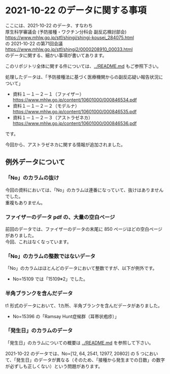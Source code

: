 # 2021-10-22 のデータに関する事項

ここには、2021-10-22 のデータ、すなわち  
厚生科学審議会 (予防接種・ワクチン分科会 副反応検討部会)  
https://www.mhlw.go.jp/stf/shingi/shingi-kousei_284075.html  
の 2021-10-22 の第71回会議  
https://www.mhlw.go.jp/stf/shingi2/0000208910_00033.html  
のデータに関する、細かい事項が書いてあります。

このリポジトリ全体に関する件については、[../README.md](../README.md) もご参照下さい。

処理したデータは、「予防接種法に基づく医療機関からの副反応疑い報告状況について」
- 資料１－１－２－１（ファイザー）  
  https://www.mhlw.go.jp/content/10601000/000846534.pdf
- 資料１－１－２－２（モデルナ）  
  https://www.mhlw.go.jp/content/10601000/000846535.pdf
- 資料１－１－２－３（アストラゼネカ）  
  https://www.mhlw.go.jp/content/10601000/000846536.pdf

です。  

今回から、アストラゼネカに関する情報が追加されました。  

## 例外データについて

### 「No」のカラムの抜け
今回の資料においては、「No」のカラムは連番になっていて、抜けはありませんでした。  
重複もありません。  

### ファイザーのデータ pdf の、大量の空白ページ
前回のデータでは、ファイザーのデータの末尾に 850 ページほどの空白ページがありました。  
今回、これはなくなっています。  

### 「No」のカラムの整数ではないデータ
「No」のカラムはほとんどのデータにおいて整数ですが、以下が例外です。
- No=15109 では「15109※2」でした。

### 半角ブランクを含んだデータ
t1 形式のデータにおいて、1カ所、半角ブランクを含んだデータがありました。  
- No=15396 の「Ramsay Hunt症候群（耳帯状疱疹）」

### 「発生日」のカラムのデータ
「発生日」のカラムについての概要は [../README.md](../README.md#発生日のデータの問題について) を参照して下さい。  

2021-10-22 のデータでは、No=[12, 64, 2541, 12977, 20802] の 5 つにおいて、「発生日」のデータが異なる（そのため、「接種から発生までの日数」の数字が必ずしも正しくない）という問題があります。
